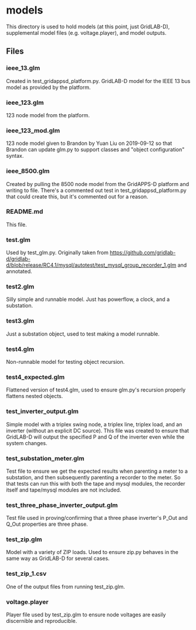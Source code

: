# models
This directory is used to hold models (at this point, just GridLAB-D),
supplemental model files (e.g. voltage.player), and model outputs.

## Files

### ieee_13.glm
Created in test_gridappsd_platform.py. GridLAB-D model for the IEEE 13
bus model as provided by the platform.

### ieee_123.glm
123 node model from the platform.

### ieee_123_mod.glm
123 node model given to Brandon by Yuan Liu on 2019-09-12 so that
Brandon can update glm.py to support classes and "object configuration"
syntax.

### ieee_8500.glm
Created by pulling the 8500 node model from the GridAPPS-D platform and
writing to file. There's a commented out test in
test_gridappsd_platform.py that could create this, but it's commented 
out for a reason.

### README.md
This file.

### test.glm
Used by test_glm.py. Originally taken from 
https://github.com/gridlab-d/gridlab-d/blob/release/RC4.1/mysql/autotest/test_mysql_group_recorder_1.glm
and annotated. 

### test2.glm
Silly simple and runnable model. Just has powerflow, a clock, and a 
substation.

### test3.glm
Just a substation object, used to test making a model runnable.

### test4.glm
Non-runnable model for testing object recursion.

### test4_expected.glm
Flattened version of test4.glm, used to ensure glm.py's recursion 
properly flattens nested objects.

### test_inverter_output.glm
Simple model with a triplex swing node, a triplex line, triplex load,
and an inverter (without an explicit DC source). This file was created
to ensure that GridLAB-D will output the specified P and Q of the 
inverter even while the system changes.

### test_substation_meter.glm
Test file to ensure we get the expected results when parenting a
meter to a substation, and then subsequently parenting a recorder to
the meter. So that tests can run this with both the tape and mysql
modules, the recorder itself and tape/mysql modules are not included.

### test_three_phase_inverter_output.glm
Test file used in proving/confirming that a three phase inverter's 
P_Out and Q_Out properties are three phase.

### test_zip.glm
Model with a variety of ZIP loads. Used to ensure zip.py behaves in the
same way as GridLAB-D for several cases. 

### test_zip_1.csv
One of the output files from running test_zip.glm. 

### voltage.player
Player file used by test_zip.glm to ensure node voltages are easily
discernible and reproducible.

